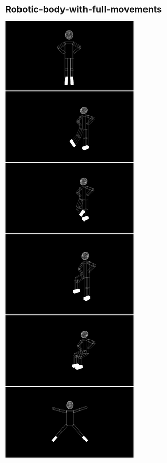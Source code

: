 # Robotic-body-with-full-movements
                        
<p float="left">
  <img src="https://github.com/mennatallah-nawar/Robotic-body-with-full-movements/blob/master/1%20(1).png" width="400" />
  <img src="https://github.com/mennatallah-nawar/Robotic-body-with-full-movements/blob/master/1%20(2).png" width="400" /> 
  <img src="https://github.com/mennatallah-nawar/Robotic-body-with-full-movements/blob/master/1%20(3).png" width="400" /> 
  <img src="https://github.com/mennatallah-nawar/Robotic-body-with-full-movements/blob/master/1%20(4).png" width="400" height="250"/>
  <img src="https://github.com/mennatallah-nawar/Robotic-body-with-full-movements/blob/master/1%20(5).png" width="400" />
  <img src="https://github.com/mennatallah-nawar/Robotic-body-with-full-movements/blob/master/1%20(6).png" width="400" />


</p>
